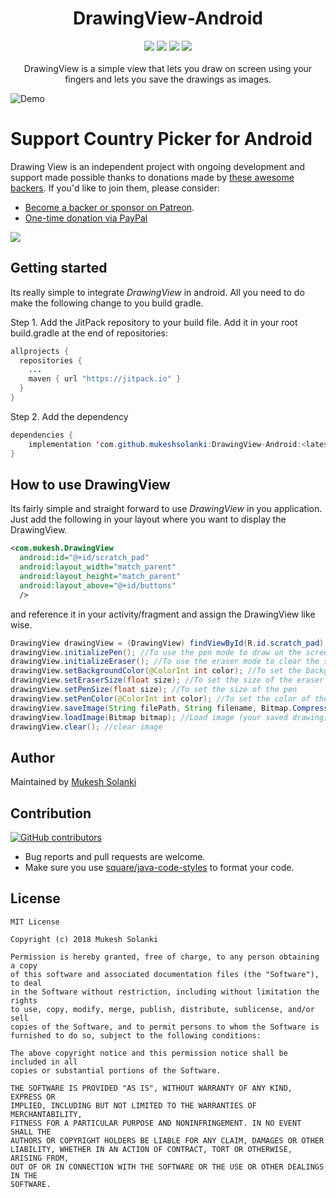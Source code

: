 <h1 align="center">DrawingView-Android</h1>
<p align="center">
  <a class="badge-align" href="https://www.codacy.com/app/mukeshsolanki/DrawingView-Android?utm_source=github.com&amp;utm_medium=referral&amp;utm_content=mukeshsolanki/DrawingView-Android&amp;utm_campaign=Badge_Grade"><img src="https://api.codacy.com/project/badge/Grade/1657f302c30f47978e7b823d1d28c649"/></a>
  <a href="https://jitpack.io/#mukeshsolanki/DrawingView-Android"> <img src="https://jitpack.io/v/mukeshsolanki/DrawingView-Android.svg" /></a>
  <a href="https://circleci.com/gh/mukeshsolanki/DrawingView-Android/tree/master"> <img src="https://circleci.com/gh/mukeshsolanki/DrawingView-Android/tree/master.svg?style=shield" /></a>
  <a href="https://opensource.org/licenses/Apache-2.0"><img src="https://img.shields.io/badge/License-Apache%202.0-blue.svg"/></a>
  <br /><br />
  DrawingView is a simple view that lets you draw on screen using your fingers and lets you save the drawings as images.
</p>

![Demo](https://github.com/mukeshsolanki/DrawingView-Android/blob/master/ScreenShoot.gif)

# Support Country Picker for Android

Drawing View is an independent project with ongoing development and support made possible thanks to donations made by [these awesome backers](BACKERS.md#sponsors). If you'd like to join them, please consider:

- [Become a backer or sponsor on Patreon](https://www.patreon.com/mukeshsolanki).
- [One-time donation via PayPal](https://www.paypal.me/mukeshsolanki)

<a href="https://www.patreon.com/bePatron?c=935498" alt="Become a Patron"><img src="https://c5.patreon.com/external/logo/become_a_patron_button.png" /></a>

## Getting started

Its really simple to integrate *DrawingView* in android. All you need to do make the following change to you build gradle.

Step 1. Add the JitPack repository to your build file. Add it in your root build.gradle at the end of repositories:

```java
allprojects {
  repositories {
    ...
    maven { url "https://jitpack.io" }
  }
}
```
Step 2. Add the dependency
```java
dependencies {
    implementation 'com.github.mukeshsolanki:DrawingView-Android:<latest-version>'
}
```
## How to use DrawingView

Its fairly simple and straight forward to use *DrawingView* in you application. Just add the following in your layout where you want to display the DrawingView.

```XML
<com.mukesh.DrawingView
  android:id="@+id/scratch_pad"
  android:layout_width="match_parent"
  android:layout_height="match_parent"
  android:layout_above="@+id/buttons"
  />
```

and reference it in your activity/fragment and assign the DrawingView like wise.
```Java
DrawingView drawingView = (DrawingView) findViewById(R.id.scratch_pad);
drawingView.initializePen(); //To use the pen mode to draw on the screen
drawingView.initializeEraser(); //To use the eraser mode to clear the screen
drawingView.setBackgroundColor(@ColorInt int color); //To set the background color of the drawing view
drawingView.setEraserSize(float size); //To set the size of the eraser
drawingView.setPenSize(float size); //To set the size of the pen
drawingView.setPenColor(@ColorInt int color); //To set the color of the pen
drawingView.saveImage(String filePath, String filename, Bitmap.CompressFormat format, int quality); //To save the image after your done drawing
drawingView.loadImage(Bitmap bitmap); //Load image (your saved drawing)
drawingView.clear(); //clear image
```

## Author
Maintained by [Mukesh Solanki](https://www.github.com/mukeshsolanki)

## Contribution
[![GitHub contributors](https://img.shields.io/github/contributors/mukeshsolanki/DrawingView-Android.svg)](https://github.com/mukeshsolanki/DrawingView-Android/graphs/contributors)

* Bug reports and pull requests are welcome.
* Make sure you use [square/java-code-styles](https://github.com/square/java-code-styles) to format your code.

## License
```
MIT License

Copyright (c) 2018 Mukesh Solanki

Permission is hereby granted, free of charge, to any person obtaining a copy
of this software and associated documentation files (the "Software"), to deal
in the Software without restriction, including without limitation the rights
to use, copy, modify, merge, publish, distribute, sublicense, and/or sell
copies of the Software, and to permit persons to whom the Software is
furnished to do so, subject to the following conditions:

The above copyright notice and this permission notice shall be included in all
copies or substantial portions of the Software.

THE SOFTWARE IS PROVIDED "AS IS", WITHOUT WARRANTY OF ANY KIND, EXPRESS OR
IMPLIED, INCLUDING BUT NOT LIMITED TO THE WARRANTIES OF MERCHANTABILITY,
FITNESS FOR A PARTICULAR PURPOSE AND NONINFRINGEMENT. IN NO EVENT SHALL THE
AUTHORS OR COPYRIGHT HOLDERS BE LIABLE FOR ANY CLAIM, DAMAGES OR OTHER
LIABILITY, WHETHER IN AN ACTION OF CONTRACT, TORT OR OTHERWISE, ARISING FROM,
OUT OF OR IN CONNECTION WITH THE SOFTWARE OR THE USE OR OTHER DEALINGS IN THE
SOFTWARE.
```
